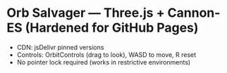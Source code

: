 # Orb Salvager — Three.js + Cannon-ES (Hardened for GitHub Pages)
- CDN: jsDelivr pinned versions
- Controls: OrbitControls (drag to look), WASD to move, R reset
- No pointer lock required (works in restrictive environments)
